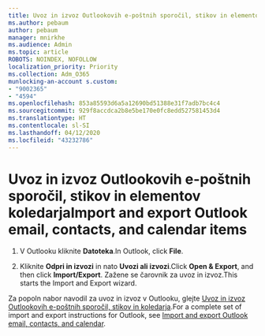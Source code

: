 ```yaml
---
title: Uvoz in izvoz Outlookovih e-poštnih sporočil, stikov in elementov koledarja
ms.author: pebaum
author: pebaum
manager: mnirkhe
ms.audience: Admin
ms.topic: article
ROBOTS: NOINDEX, NOFOLLOW
localization_priority: Priority
ms.collection: Adm_O365
munlocking-an-account s.custom:
- "9002365"
- "4594"
ms.openlocfilehash: 853a85593d6a5a12690bd51388e31f7adb7bc4c4
ms.sourcegitcommit: 929f8accdca2b8e5be170e0fc8edd527581453d4
ms.translationtype: HT
ms.contentlocale: sl-SI
ms.lasthandoff: 04/12/2020
ms.locfileid: "43232786"
---
```

# <a name="import-and-export-outlook-email-contacts-and-calendar-items"></a><span data-ttu-id="bf5cd-102">Uvoz in izvoz Outlookovih e-poštnih sporočil, stikov in elementov koledarja</span><span class="sxs-lookup"><span data-stu-id="bf5cd-102">Import and export Outlook email, contacts, and calendar items</span></span>

1. <span data-ttu-id="bf5cd-103">V Outlooku kliknite **Datoteka**.</span><span class="sxs-lookup"><span data-stu-id="bf5cd-103">In Outlook, click **File**.</span></span>

2. <span data-ttu-id="bf5cd-104">Kliknite **Odpri in izvozi** in nato **Uvozi ali izvozi**.</span><span class="sxs-lookup"><span data-stu-id="bf5cd-104">Click **Open & Export**, and then click **Import/Export**.</span></span> <span data-ttu-id="bf5cd-105">Zažene se čarovnik za uvoz in izvoz.</span><span class="sxs-lookup"><span data-stu-id="bf5cd-105">This starts the Import and Export wizard.</span></span>

<span data-ttu-id="bf5cd-106">Za popoln nabor navodil za uvoz in izvoz v Outlooku, glejte [Uvoz in izvoz Outlookovih e-poštnih sporočil, stikov in koledarja](https://support.office.com/article/import-and-export-outlook-email-contacts-and-calendar-92577192-3881-4502-b79d-c3bbada6c8ef).</span><span class="sxs-lookup"><span data-stu-id="bf5cd-106">For a complete set of import and export instructions for Outlook, see [Import and export Outlook email, contacts, and calendar](https://support.office.com/article/import-and-export-outlook-email-contacts-and-calendar-92577192-3881-4502-b79d-c3bbada6c8ef).</span></span>
